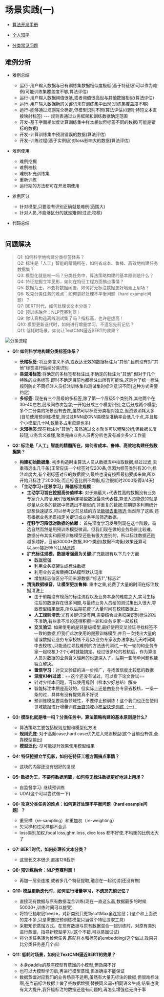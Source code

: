 # 场景实践(一)


* [算法开发手册](https://kg-nlp.github.io/Algorithm-Project-Manual/文本分类/场景实践(一).html)

* [个人知乎](https://www.zhihu.com/people/zhangyj-n)

* [分类常见问题](https://kg-nlp.github.io/Algorithm-Project-Manual/文本分类/分类常见问题.html)


## 难例分析

* 难例总结
    * 运行-用户输入数据与已有训练集数据相似度极低(基于特征级)可以作为难例(可能训练集覆盖度不够,算法评估)
    * 运行-用户输入数据阈值很低,或者阈值很高但与其他数据相似(算法评估)
    * 运行-用户输入数据新的关键词未在训练集中出现(训练集覆盖度不够)
    * 运行-能够通过规则完全确定,但模型识别不同(算法评估)(规则:特短文本直接映射标签)    --- 规则表通过业务框架和训练数据确定范围
    * 开发-基于字面相似度计算训练集中样本相似但标签不同的数据(可能是错标的数据)
    * 开发-计算训练集中预测错误的数据(算法评估)
    * 开发-训练过程(基于实例级)对loss影响大的数据(算法评估) 
* 难例使用
    * 难例挖掘
    * 难例校核
    * 难例补充训练集
    * 重新训练
    * 运行期的方法都可在开发期使用
* 难例区分
    * 针对模型,只要没有识别正确就是难例(范围大)
    * 针对人员,不能够区分的就是难例(过滤,校核)

* 代码总结

```

```

## 

## 问题解决

> Q1: 如何科学地构建分类标签体系？   
> Q2: 标注是「人工」智能的精髓所在，如何省成本、鲁棒、高效地构建任务数据集？  
> Q3: 模型化就是唯一吗？分类任务中，算法策略构建的基本原则是什么？     
> Q4: 特征挖掘立竿见影，如何在特征工程方面搞点事情？       
> Q5: 数据为王，不要将数据闲置，如何将无标注数据更好地派上用场？    
> Q6: 攻克分类任务的难点：如何更好处理不平衡问题（hard example问题）？    
> Q7: BERT时代，如何处理长文本分类？        
> Q8: 预训练融合：NLP竞赛利器！          
> Q9: 你认真构造离线测试集了吗？指标高，也许是虚高！     
> Q10: 模型更新迭代时，如何进行增量学习，不遗忘先前记忆？  
> Q11: 低耗时场景，如何让TextCNN逼近BERT的效果？            

![分类流程](https://note.youdao.com/yws/api/personal/file/WEB92ef0941ce1774c5ba62b8dd41404027?method=download&shareKey=e45926fef2fdaa14262459a33494ad5a)

* **Q1: 如何科学地构建分类标签体系？**
    * **长尾标签**: 将业务含义不清,或表达无效的数据标注为"其他",目前没有对"其他"标签进行后续分类识别
    * **易混淆标签**:将确定的多标签都标注出,不确定的标注为"其他",但对于几个特殊的业务标签,即时不确定目前也都标注出所有可能性,这是为了统一标注规则防止不同标注人员标注训练集和测试集时标注意识不同(这种方式需要约定)
    * **多标签**: 现在有三个层级的多标签,除了第一个层级5个类别外,其他两个在30-40左右,层级间依次包含;一开始分成三个模型识别;之后分成两个模型;多个二分类的场景没有去做,虽然可以标签分类相对独立,但资源消耗太多(目前使用预训练模型,测试过RNN或CNN类模型准确率会低几个点,并且每个小模型几十M,数量多占用资源也多)
    * **未知标签**:现在标注为"其他"; 虽然通过文本聚类可以粗略分组,但数据长度较短,业务含义难懂,聚类完由业务人员再分析也没有减少多少工作量
    
* **Q2: 标注是「人工」智能的精髓所在，如何省成本、鲁棒、高效地构建任务数据集？**
    *  **构建初始数据集**: 初步构造时由算法人员从数据库中拉取数据,经过过滤,去重筛选出几千条(正常应该一个标签对应200条,但因为标签类别有30个,标注难度大,有个别标签对应的数据很少,最终也没有按照最初要求来做,所以开始只标注了2000条,而且标签比例不均衡,标注很耗时2000条得3/4天)
    *  **「主动学习+迁移学习」降低标注规模**：
        *   **主动学习旨在挖掘高价值样本**: 对于熵最大+代表性高的数据没有业务专家介入的话,我们很难确定哪些数据最具代表性,算法人员能做的就是尽量从众多的数据中筛选出不相似的,非重复的数据;前期更多利用统计思想快速提取,可以参考之前总结的方法[数据去重筛选](https://kg-nlp.github.io/Algorithm-Project-Manual/%E6%95%B0%E6%8D%AE%E5%88%86%E6%9E%90/%E6%95%B0%E6%8D%AE%E5%8E%BB%E9%87%8D%E7%AD%9B%E9%80%89.html);当然除了这些,还有根据业务场景指定关键词或业务字段筛选数据。
        *   **迁移学习降低对数据的依赖**： 首先深度学习发展到现在这个阶段，首选自然而然是用预训练模型微调，但我们现在做的业务场景比较难，数据分布其实和原预训练模型还是有很大差别的，所以标注数据还是越多越好，目前30000+数据,30个类别(数据不均衡)效果还算可以,acc接近95%[LLM综述](https://kg-nlp.github.io/Algorithm-Project-Manual/%E5%A4%A7%E6%A8%A1%E5%9E%8B/LLM%E7%BB%BC%E8%BF%B0.html)
        *   **扩充标注规模，数据增强最为关键**:扩充数据有以下几个方面
            * [数据增强](https://kg-nlp.github.io/Algorithm-Project-Manual/数据分析/数据增强.html)   
            * 利用业务框架生成标注数据
            * 利用业务词库替换EDA模型默认词库
            * 增加标志位区分不同来源数据:"标志1","标志2"
        * **清洗数据噪音，让模型更加鲁棒**: 重中之重,花费了大量的时间在标注数据清洗上
            * 由于前期没有规范的标注流程以及业务本身的难度之大,实习生标注后的数据存在很多问题,与最终业务人员给的测试集出入很大,导致模型结果很差,所以后期花费了大量时间在校核数据上.
            * **人工规则清洗**:光有关键词没有用,需要结合业务框架识别标注的准不准确,有些拿不准的还得积攒一轮和业务专家一起校核
            * **交叉验证**: 如果使用的是轻量级模型,最好使用交叉验证寻找标签不一致的数据,但我们此次使用的是预训练模型,并且一次找出大量的错误数据让业务专家校核不现实(业务专家没办法拿出几天时间集中去校核),只能通过寻找难例的方法迭代测试,一轮一轮的和业务专家一起校核,1-2个小时就能搞定。经过很多轮的校核后，作为算法人员对数据的业务含义理解的也更深入了，后期一些简单问题也能独立解决。
            * **置信学习**：对交叉验证的进一步推广，寻找置信度比较低的数据
            * **深度KNN过滤**：==这个还没有试过，可以看下论文尝试==
            * 针对少样本问题，可以使用规则（样本少好总结）解决
            * 智能标注本质是高效的，但实际上还是由业务专家去校核，一条一条的过，具体有没有提效真不好说
            * 预训练模型要具备领域性，不要停止预训练！这个我们也正在使用领域数据进行增量训练[垂直领域小模型快速训练（一）](https://kg-nlp.github.io/Algorithm-Project-Manual/%E5%A4%A7%E6%A8%A1%E5%9E%8B/%E5%9E%82%E7%9B%B4%E9%A2%86%E5%9F%9F%E5%B0%8F%E6%A8%A1%E5%9E%8B%E5%BF%AB%E9%80%9F%E8%AE%AD%E7%BB%83%EF%BC%88%E4%B8%80%EF%BC%89.html)
* **Q3: 模型化就是唯一吗？分类任务中，算法策略构建的基本原则是什么?**
    * 算法策略主要包括规则挖掘和模型化方法
    * **规则兜底**: 对于高频case,hard case优先进入规则模型(这个目前没有做,全靠模型输出)
    * **模型泛化**: 尽可能提升效果使用模型结果

* **Q4: 特征挖掘立竿见影，如何在特征工程方面搞点事情？**
    * 这块的内容还没有很好的复现

* **Q5: 数据为王，不要将数据闲置，如何将无标注数据更好地派上用场？**
    * 自监督学习: 继续预训练
    * UDA(这个可以尝试做一下)

* **Q6: 攻克分类任务的难点：如何更好处理不平衡问题（hard example问题）？**
    *  重采样（re-sampling）和重加权（re-weighting）
    *  欠采样和过采样都不合适
    *  loss类别加权,focal loss,ghm loss, dice loss 都不好使,不均衡的比例太大了
    

* **Q7: BERT时代，如何处理长文本分类？**
    * 这里长文本很少,直接128截断
    
* **Q8: 预训练融合：NLP竞赛利器！**
    * 再加一层全连接,或者多几个特征提取,融合在一起试试(还没有做)
    
* **Q10: 模型更新迭代时，如何进行增量学习，不遗忘先前记忆？**
    * 直接现有数据与原有数据混合训练(现在一直这么高,数据最多的时候50000+,训练时间可以接受)
    * 将特征抽取层freeze，对新类别只更新softMax全连接层；(这个和上面说的差不多,只是需要把预训练模型只当做个特征提取工具)
    * 采取知识蒸馏方式。在现有数据与原有数据混合一起训练时，对原有类别进行蒸馏，指导新模型学习.(这个不错,可以蒸馏试试)
    * 将分类任务转为检索任务,匹配样本和标签的embedding(这个做过,效果只比分类任务差几个点)
    
* **Q11: 低耗时场景，如何让TextCNN逼近BERT的效果？**
    * 本身paddle的基座模型有蒸馏的小模型,但效果不好 
    * 也可以大模型学习后,再进行模型蒸馏,但准确率不能保证
    * 数据蒸馏对应我们的业务场景不适用,虽然有大量无标注的数据,但很难标注啊,在当前标注数据上做了些数据增强,替换同义词+相同语义生成,结果也没有太大提升,我怀疑标注的数据还是有问题的,再怎么增强也无济于事